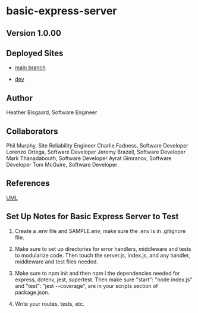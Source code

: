 # basic-express-server

## Version 1.0.00

## Deployed Sites

- [main branch](URL)

- [dev](URL)

## Author

Heather Bisgaard, Software Engineer

## Collaborators

Phil Murphy, Site Reliability Engineer
Charlie Fadness, Software Developer
Lorenzo Ortega, Software Developer
Jeremy Brazell, Software Developer
Mark Thanadabouth, Software Developer
Ayrat Gimranov, Software Developer
Tom McGuire, Software Developer

## References

[UML](/Users/veebs/Documents/CodeFellows/401/basic-express-server/src/UML.png)

## Set Up Notes for Basic Express Server to Test

1. Create a .env file and SAMPLE.env, make sure the .env is in .gitignore file.

2. Make sure to set up directories for error handlers, middleware and tests to modularize code. Then touch the server.js, index.js, and any handler, middleware and test files needed.

3. Make sure to npm init and then npm i the dependencies needed for express, dotenv, jest, supertest. Then make sure "start": "node index.js" and "test": "jest --coverage", are in your scripts section of package.json.

4. Write your routes, tests, etc.

